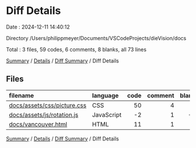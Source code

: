 # Diff Details

Date : 2024-12-11 14:40:12

Directory /Users/philippmeyer/Documents/VSCodeProjects/dieVision/docs

Total : 3 files,  59 codes, 6 comments, 8 blanks, all 73 lines

[Summary](results.md) / [Details](details.md) / [Diff Summary](diff.md) / Diff Details

## Files
| filename | language | code | comment | blank | total |
| :--- | :--- | ---: | ---: | ---: | ---: |
| [docs/assets/css/picture.css](/docs/assets/css/picture.css) | CSS | 50 | 4 | 9 | 63 |
| [docs/assets/js/rotation.js](/docs/assets/js/rotation.js) | JavaScript | -2 | 1 | -2 | -3 |
| [docs/vancouver.html](/docs/vancouver.html) | HTML | 11 | 1 | 1 | 13 |

[Summary](results.md) / [Details](details.md) / [Diff Summary](diff.md) / Diff Details